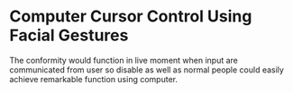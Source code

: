 # Computer Cursor Control Using Facial Gestures
 The conformity would function in live moment when input are communicated from user so disable as well as normal people could easily achieve remarkable function using computer.
